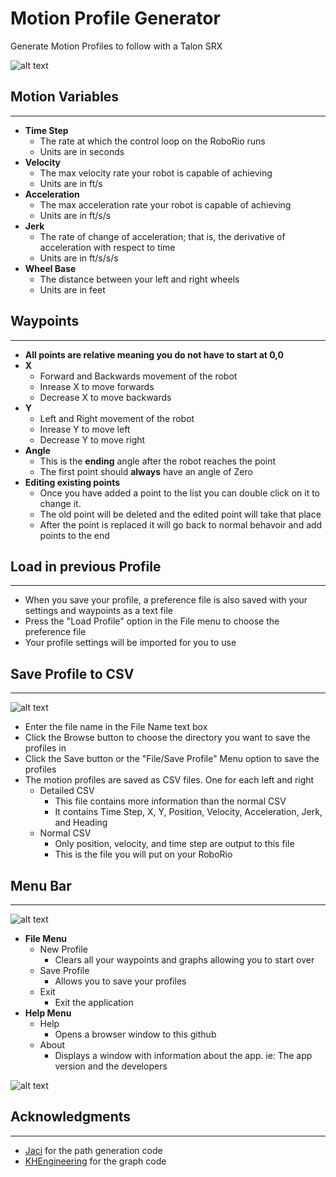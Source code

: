 # Motion Profile Generator
Generate Motion Profiles to follow with a Talon SRX
 
![alt text][logo]

[logo]: https://github.com/vannaka/Motion_Profile_Generator/blob/master/images/MotionWindow.PNG

## Motion Variables
---
- **Time Step**
	- The rate at which the control loop on the RoboRio runs
	- Units are in seconds
- **Velocity**
	- The max velocity rate your robot is capable of achieving
	- Units are in ft/s
- **Acceleration**
	- The max acceleration rate your robot is capable of achieving
	- Units are in ft/s/s
- **Jerk**
	- The rate of change of acceleration; that is, the derivative of acceleration with respect to time
	- Units are in ft/s/s/s
- **Wheel Base**
	- The distance between your left and right wheels
	- Units are in feet
	
## Waypoints
---
- **All points are relative meaning you do not have to start at 0,0**
- **X**
	- Forward and Backwards movement of the robot
	- Inrease X to move forwards
	- Decrease X to move backwards
- **Y**
	- Left and Right movement of the robot
	- Inrease Y to move left
	- Decrease Y to move right
- **Angle**
	- This is the **ending** angle after the robot reaches the point
	- The first point should **always** have an angle of Zero
- **Editing existing points**
	- Once you have added a point to the list you can double click on it to change it. 
	- The old point will be deleted and the edited point will take that place
	- After the point is replaced it will go back to normal behavoir and add points to the end

## Load in previous Profile
---
- When you save your profile, a preference file is also saved with your settings and waypoints as a text file
- Press the "Load Profile" option in the File menu to choose the preference file 
- Your profile settings will be imported for you to use
	
## Save Profile to CSV
---
 
![alt text][logo1]

[logo1]: https://github.com/vannaka/Motion_Profile_Generator/blob/master/images/ChooseDirectory.PNG

- Enter the file name in the File Name text box
- Click the Browse button to choose the directory you want to save the profiles in
- Click the Save button or the "File/Save Profile" Menu option to save the profiles
- The motion profiles are saved as CSV files. One for each left and right
	- Detailed CSV
		- This file contains more information than the normal CSV
		- It contains Time Step, X, Y, Position, Velocity, Acceleration, Jerk, and Heading
	- Normal CSV
		- Only position, velocity, and time step are output to this file
		- This is the file you will put on your RoboRio

## Menu Bar
---

![alt text][logo2]

[logo2]: https://github.com/vannaka/Motion_Profile_Generator/blob/master/images/MenuBar.PNG

- **File Menu**
	- New Profile
		- Clears all your waypoints and graphs allowing you to start over
	- Save Profile
		- Allows you to save your profiles
	- Exit
		- Exit the application
- **Help Menu**
	- Help
		- Opens a browser window to this github
	- About
		- Displays a window with information about the app. ie: The app version and the developers
		
![alt text][logo3]

[logo3]: https://github.com/vannaka/Motion_Profile_Generator/blob/master/images/About.PNG

## Acknowledgments
---

- [Jaci](https://github.com/JacisNonsense/Pathfinder) for the path generation code
- [KHEngineering](https://github.com/KHEngineering/SmoothPathPlanner) for the graph code
